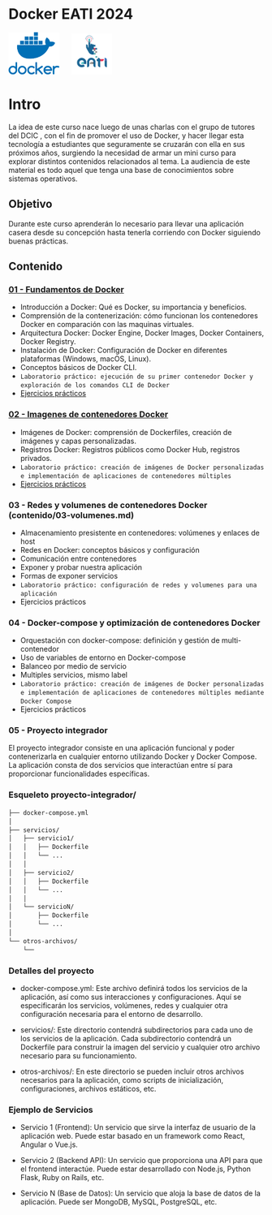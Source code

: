 # Docker EATI 2024 
 <img src="/contenido/img/docker-2.png" width="100"> <img src="/contenido/img/logo.png" width="80" style="margin-left: 20px"  >

# Intro

La idea de este curso nace luego de unas charlas con el grupo de tutores del DCIC , con el fin de promover el uso de Docker, y hacer llegar esta tecnología a estudiantes que seguramente se cruzarán con ella en sus próximos años, surgiendo la necesidad de armar un mini curso para explorar distintos contenidos relacionados al tema.
La audiencia de este material es todo aquel que tenga una base de conocimientos sobre sistemas operativos.

## Objetivo
Durante este curso aprenderán lo necesario para llevar una aplicación casera desde su concepción hasta tenerla corriendo con Docker siguiendo buenas prácticas.
## Contenido
### [01 - Fundamentos de Docker](contenido/01-contenedores.md)

- Introducción a Docker: Qué es Docker, su importancia y beneficios.
- Comprensión de la contenerización: cómo funcionan los contenedores Docker en comparación con las maquinas virtuales.
- Arquitectura Docker: Docker Engine, Docker Images, Docker Containers, Docker Registry.
- Instalación de Docker: Configuración de Docker en diferentes plataformas (Windows, macOS, Linux).
- Conceptos básicos de Docker CLI.
- `Laboratorio práctico: ejecución de su primer contenedor Docker y exploración de los comandos CLI de Docker`
- [Ejercicios prácticos](/practica/01/)

### [02 - Imagenes de contenedores Docker](contenido/02-imagenes.md)

- Imágenes de Docker: comprensión de Dockerfiles, creación de imágenes y capas personalizadas.
- Registros Docker: Registros públicos como Docker Hub, registros privados.
- `Laboratorio práctico: creación de imágenes de Docker personalizadas e implementación de aplicaciones de contenedores múltiples`
- [Ejercicios prácticos](/practica/02/)


### 03 - Redes y volumenes de contenedores Docker  (contenido/03-volumenes.md)

- Almacenamiento presistente en contenedores: volúmenes y enlaces de host
- Redes en Docker: conceptos básicos y configuración
- Comunicación entre contenedores
- Exponer y probar nuestra aplicación
- Formas de exponer servicios
- `Laboratorio práctico: configuración de redes y volumenes para una aplicación`
 - Ejercicios prácticos 
### 04 - Docker-compose y optimización de contenedores Docker

- Orquestación con docker-compose: definición y gestión de multi-contenedor
- Uso de variables de entorno en Docker-compose
- Balanceo por medio de servicio
- Multiples servicios, mismo label
- `Laboratorio práctico: creación de imágenes de Docker personalizadas e implementación de aplicaciones de contenedores múltiples mediante Docker Compose`
- Ejercicios prácticos

### 05 - Proyecto integrador

El proyecto integrador consiste en una aplicación funcional y poder contenerizarla en cualquier entorno utilizando Docker y Docker Compose. La aplicación consta de dos  servicios que interactúan entre sí para proporcionar funcionalidades específicas.

### Esqueleto proyecto-integrador/

```bash
├── docker-compose.yml
│
├── servicios/
│   ├── servicio1/
│   │   ├── Dockerfile
│   │   └── ...
│   │
│   ├── servicio2/
│   │   ├── Dockerfile
│   │   └── ...
│   │
│   └── servicioN/
│       ├── Dockerfile
│       └── ...
│
└── otros-archivos/
    └── 
```

### Detalles del proyecto
- docker-compose.yml: Este archivo definirá todos los servicios de la aplicación, así como sus interacciones y configuraciones. Aquí se especificarán los servicios, volúmenes, redes y cualquier otra configuración necesaria para el entorno de desarrollo.

- servicios/: Este directorio contendrá subdirectorios para cada uno de los servicios de la aplicación. Cada subdirectorio contendrá un Dockerfile para construir la imagen del servicio y cualquier otro archivo necesario para su funcionamiento.

- otros-archivos/: En este directorio se pueden incluir otros archivos necesarios para la aplicación, como scripts de inicialización, configuraciones, archivos estáticos, etc.


### Ejemplo de Servicios
- Servicio 1 (Frontend): Un servicio que sirve la interfaz de usuario de la aplicación web. Puede estar basado en un framework como React, Angular o Vue.js.

- Servicio 2 (Backend API): Un servicio que proporciona una API para que el frontend interactúe. Puede estar desarrollado con Node.js, Python Flask, Ruby on Rails, etc.

- Servicio N (Base de Datos): Un servicio que aloja la base de datos de la aplicación. Puede ser MongoDB, MySQL, PostgreSQL, etc.


